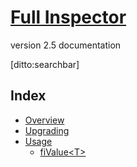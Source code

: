 # [Full Inspector]()
version 2.5 documentation

[ditto:searchbar]

## Index

- [Overview]()
- [Upgrading](#docs/upgrading)
- [Usage](#docs/usage)
	- [fiValue&lt;T&gt;](#docs/fivalue)
